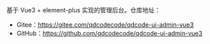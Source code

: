 基于 Vue3 + element-plus 实现的管理后台。仓库地址：

* Gitee：<https://gitee.com/qdcodecode/qdcode-ui-admin-vue3>
* GitHub：<https://github.com/qdcodecode/qdcode-ui-admin-vue3>
